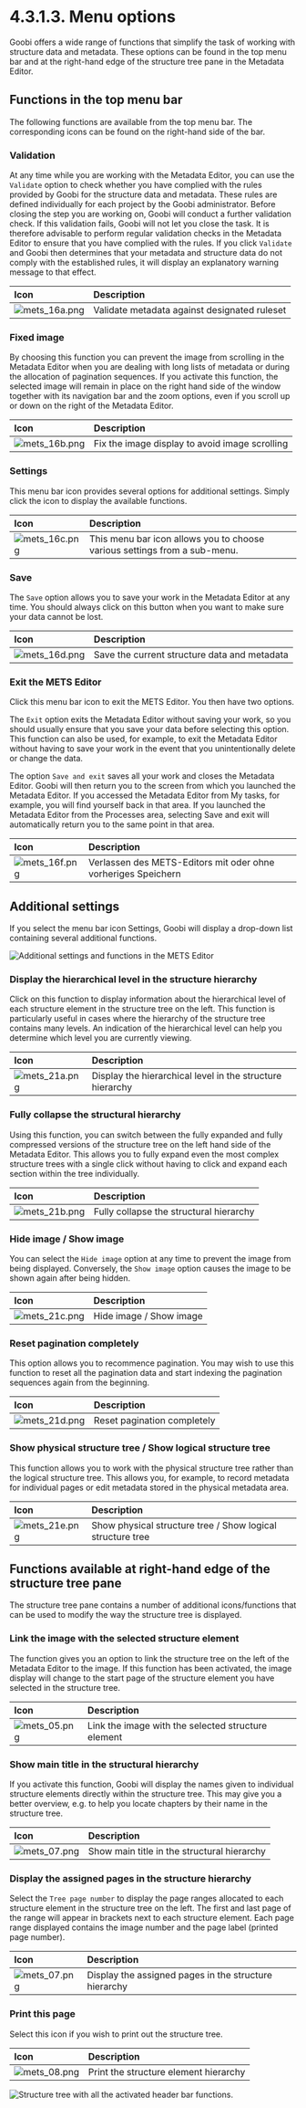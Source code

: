 # 4.3.1.3. Menu options

Goobi offers a wide range of functions that simplify the task of working with structure data and metadata. These options can be found in the top menu bar and at the right-hand edge of the structure tree pane in the Metadata Editor.

## Functions in the top menu bar

The following functions are available from the top menu bar. The corresponding icons can be found on the right-hand side of the bar.

### Validation

At any time while you are working with the Metadata Editor, you can use the `Validate` option to check whether you have complied with the rules provided by Goobi for the structure data and metadata. These rules are defined individually for each project by the Goobi administrator. Before closing the step you are working on, Goobi will conduct a further validation check. If this validation fails, Goobi will not let you close the task. It is therefore advisable to perform regular validation checks in the Metadata Editor to ensure that you have complied with the rules. If you click `Validate` and Goobi then determines that your metadata and structure data do not comply with the established rules, it will display an explanatory warning message to that effect.

| Icon | Description |
| :--- | :--- |
| ![mets\_16a.png](../../../.gitbook/assets/mets_16a.png) | Validate metadata against designated ruleset |

### Fixed image

By choosing this function you can prevent the image from scrolling in the Metadata Editor when you are dealing with long lists of metadata or during the allocation of pagination sequences. If you activate this function, the selected image will remain in place on the right hand side of the window together with its navigation bar and the zoom options, even if you scroll up or down on the right of the Metadata Editor.

| Icon | Description |
| :--- | :--- |
| ![mets\_16b.png](../../../.gitbook/assets/mets_16b.png) |  Fix the image display to avoid image scrolling |

### Settings

This menu bar icon provides several options for additional settings. Simply click the icon to display the available functions.

| Icon | Description |
| :--- | :--- |
| ![mets\_16c.png](../../../.gitbook/assets/mets_16c.png) | This menu bar icon allows you to choose various settings from a sub-menu.  |

### Save

The `Save` option allows you to save your work in the Metadata Editor at any time. You should always click on this button when you want to make sure your data cannot be lost.

| Icon | Description |
| :--- | :--- |
| ![mets\_16d.png](../../../.gitbook/assets/mets_16d.png) | Save the current structure data and metadata |

### Exit the METS Editor

Click this menu bar icon to exit the METS Editor. You then have two options.

The `Exit` option exits the Metadata Editor without saving your work, so you should usually ensure that you save your data before selecting this option. This function can also be used, for example, to exit the Metadata Editor without having to save your work in the event that you unintentionally delete or change the data.

The option `Save and exit` saves all your work and closes the Metadata Editor. Goobi will then return you to the screen from which you launched the Metadata Editor. If you accessed the Metadata Editor from My tasks, for example, you will find yourself back in that area. If you launched the Metadata Editor from the Processes area, selecting Save and exit will automatically return you to the same point in that area.

| Icon | Description |
| :--- | :--- |
| ![mets\_16f.png](../../../.gitbook/assets/mets_16f.png) | Verlassen des METS-Editors mit oder ohne vorheriges Speichern |

## Additional settings

If you select the menu bar icon Settings, Goobi will display a drop-down list containing several additional functions.

![Additional settings and functions in the METS Editor](../../../.gitbook/assets/039d.png)

### Display the hierarchical level in the structure hierarchy

Click on this function to display information about the hierarchical level of each structure element in the structure tree on the left. This function is particularly useful in cases where the hierarchy of the structure tree contains many levels. An indication of the hierarchical level can help you determine which level you are currently viewing.

| Icon | Description |
| :--- | :--- |
| ![mets\_21a.png](../../../.gitbook/assets/mets_21a.png) | Display the hierarchical level in the structure hierarchy |

### Fully collapse the structural hierarchy

Using this function, you can switch between the fully expanded and fully compressed versions of the structure tree on the left hand side of the Metadata Editor. This allows you to fully expand even the most complex structure trees with a single click without having to click and expand each section within the tree individually.

| Icon | Description |
| :--- | :--- |
| ![mets\_21b.png](../../../.gitbook/assets/mets_21b.png) | Fully collapse the structural hierarchy |

### Hide image / Show image

You can select the `Hide image` option at any time to prevent the image from being displayed. Conversely, the `Show image` option causes the image to be shown again after being hidden.

| Icon | Description |
| :--- | :--- |
| ![mets\_21c.png](../../../.gitbook/assets/mets_21c.png) | Hide image / Show image |

### Reset pagination completely

This option allows you to recommence pagination. You may wish to use this function to reset all the pagination data and start indexing the pagination sequences again from the beginning.

| Icon | Description |
| :--- | :--- |
| ![mets\_21d.png](../../../.gitbook/assets/mets_21d.png) | Reset pagination completely |

### Show physical structure tree / Show logical structure tree

This function allows you to work with the physical structure tree rather than the logical structure tree. This allows you, for example, to record metadata for individual pages or edit metadata stored in the physical metadata area.

| Icon | Description |
| :--- | :--- |
| ![mets\_21e.png](../../../.gitbook/assets/mets_21e.png) | Show physical structure tree / Show logical structure tree |

## Functions available at right-hand edge of the structure tree pane

The structure tree pane contains a number of additional icons/functions that can be used to modify the way the structure tree is displayed.

### Link the image with the selected structure element

The function gives you an option to link the structure tree on the left of the Metadata Editor to the image. If this function has been activated, the image display will change to the start page of the structure element you have selected in the structure tree.

| Icon | Description |
| :--- | :--- |
| ![mets\_05.png](../../../.gitbook/assets/mets_05.png) | Link the image with the selected structure element |

### Show main title in the structural hierarchy

If you activate this function, Goobi will display the names given to individual structure elements directly within the structure tree. This may give you a better overview, e.g. to help you locate chapters by their name in the structure tree.

| Icon | Description |
| :--- | :--- |
| ![mets\_07.png](../../../.gitbook/assets/mets_06.png) | Show main title in the structural hierarchy |

### Display the assigned pages in the structure hierarchy

Select the `Tree page number` to display the page ranges allocated to each structure element in the structure tree on the left. The first and last page of the range will appear in brackets next to each structure element. Each page range displayed contains the image number and the page label \(printed page number\).

| Icon | Description |
| :--- | :--- |
| ![mets\_07.png](../../../.gitbook/assets/mets_07.png) | Display the assigned pages in the structure hierarchy |

### Print this page

Select this icon if you wish to print out the structure tree.

| Icon | Description |
| :--- | :--- |
| ![mets\_08.png](../../../.gitbook/assets/mets_08.png) | Print the structure element hierarchy |

![Structure tree with all the activated header bar functions.](../../../.gitbook/assets/042d.png)

